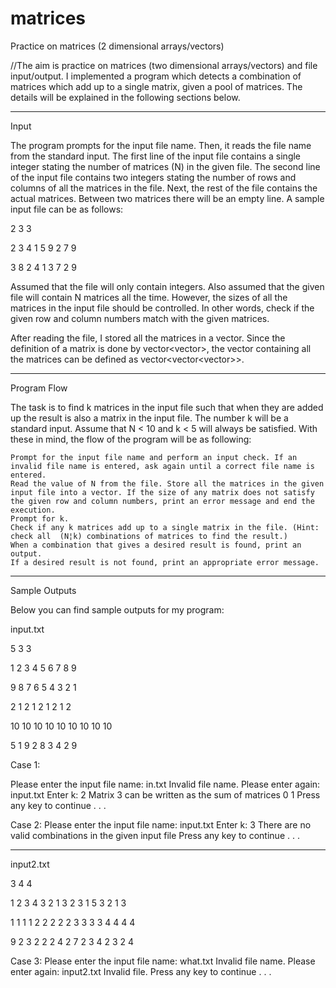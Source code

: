 # matrices
Practice on matrices (2 dimensional arrays/vectors)


//The aim is practice on matrices (two dimensional arrays/vectors) and file input/output. I implemented a program which detects a combination of matrices which add up to a single matrix, given a pool of matrices. The details will be explained in the following sections below.

**************************************
Input 

The program prompts for the input file name. Then, it reads the file name from the standard input. The first line of the input file contains a single integer stating the number of matrices (N) in the given file. The second line of the input file contains two integers stating the number of rows and columns of all the matrices in the file.  Next, the rest of the file contains the actual matrices. Between two matrices there will be an empty line. A sample input file can be as follows:

2
3 3

2 3 4
1 5 9
2 7 9

3 8 2
4 1 3
7 2 9

Assumed that the file will only contain integers. Also assumed that the given file will contain N matrices all the time. However, the sizes of all the matrices in the input file should be controlled. In other words, check if the given row and column numbers match with the given matrices. 

After reading the file, I stored all the matrices in a vector. Since the definition of a matrix is done by vector<vector<int>>, the vector containing all the matrices can be defined as vector<vector<vector<int>>>. 
  
***********************************************
Program Flow

The task is to find k matrices in the input file such that when they are added up the result is also a matrix in the input file. The number k will be a standard input. Assume that N < 10 and k < 5 will always be satisfied. With these in mind, the flow of the program will be as following:

	Prompt for the input file name and perform an input check. If an invalid file name is entered, ask again until a correct file name is entered.
	Read the value of N from the file. Store all the matrices in the given input file into a vector. If the size of any matrix does not satisfy the given row and column numbers, print an error message and end the execution.
	Prompt for k.
	Check if any k matrices add up to a single matrix in the file. (Hint: check all  (N¦k) combinations of matrices to find the result.)
	When a combination that gives a desired result is found, print an output.
	If a desired result is not found, print an appropriate error message.
  
************************************************************
Sample Outputs 

Below you can find sample outputs for my program:

input.txt

5
3 3

1 2 3
4 5 6
7 8 9

9 8 7
6 5 4
3 2 1

2 1 2
1 2 1
2 1 2

10 10 10
10 10 10
10 10 10

5 1 9
2 8 3
4 2 9

Case 1:

Please enter the input file name: in.txt
Invalid file name. Please enter again: input.txt
Enter k: 2
Matrix 3 can be written as the sum of matrices 0 1
Press any key to continue . . .

Case 2:
Please enter the input file name: input.txt
Enter k: 3
There are no valid combinations in the given input file
Press any key to continue . . .
******************************
input2.txt

3
4 4

1 2 3 4
3 2 1 3
2 3 1 5
3 2 1 3

1 1 1 1
2 2 2 2 2
3 3 3 3
4 4 4 4

9 2 3 2
2 2 4 2
7 2 3 4
2 3 2 4

Case 3:
Please enter the input file name: what.txt
Invalid file name. Please enter again: input2.txt
Invalid file.
Press any key to continue . . .



